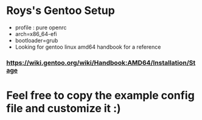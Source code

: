 # Roys's Gentoo Setup
  - profile : pure openrc 
  - arch=x86_64-efi
  - bootloader=grub
- Looking for gentoo linux amd64 handbook for a reference
### https://wiki.gentoo.org/wiki/Handbook:AMD64/Installation/Stage
# Feel free to copy the example config file and customize it :)
